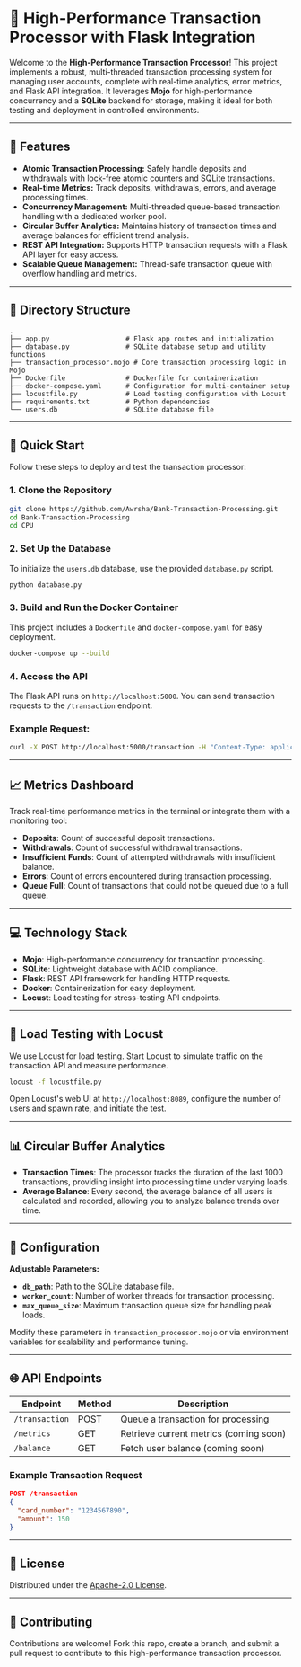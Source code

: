 # 🏦 High-Performance Transaction Processor with Flask Integration

Welcome to the **High-Performance Transaction Processor**! This project implements a robust, multi-threaded transaction processing system for managing user accounts, complete with real-time analytics, error metrics, and Flask API integration. It leverages **Mojo** for high-performance concurrency and a **SQLite** backend for storage, making it ideal for both testing and deployment in controlled environments.

---

## 🌟 Features

- **Atomic Transaction Processing:** Safely handle deposits and withdrawals with lock-free atomic counters and SQLite transactions.
- **Real-time Metrics:** Track deposits, withdrawals, errors, and average processing times.
- **Concurrency Management:** Multi-threaded queue-based transaction handling with a dedicated worker pool.
- **Circular Buffer Analytics:** Maintains history of transaction times and average balances for efficient trend analysis.
- **REST API Integration:** Supports HTTP transaction requests with a Flask API layer for easy access.
- **Scalable Queue Management:** Thread-safe transaction queue with overflow handling and metrics.

---

## 📂 Directory Structure

```
.
├── app.py                   # Flask app routes and initialization
├── database.py              # SQLite database setup and utility functions
├── transaction_processor.mojo # Core transaction processing logic in Mojo
├── Dockerfile               # Dockerfile for containerization
├── docker-compose.yaml      # Configuration for multi-container setup
├── locustfile.py            # Load testing configuration with Locust
├── requirements.txt         # Python dependencies
└── users.db                 # SQLite database file
```

---

## 🚀 Quick Start

Follow these steps to deploy and test the transaction processor:

### 1. Clone the Repository

```bash
git clone https://github.com/Awrsha/Bank-Transaction-Processing.git
cd Bank-Transaction-Processing
cd CPU
```

### 2. Set Up the Database

To initialize the `users.db` database, use the provided `database.py` script.

```bash
python database.py
```

### 3. Build and Run the Docker Container

This project includes a `Dockerfile` and `docker-compose.yaml` for easy deployment.

```bash
docker-compose up --build
```

### 4. Access the API

The Flask API runs on `http://localhost:5000`. You can send transaction requests to the `/transaction` endpoint.

### Example Request:

```bash
curl -X POST http://localhost:5000/transaction -H "Content-Type: application/json" -d '{"card_number": "1234567890", "amount": 100}'
```

---

## 📈 Metrics Dashboard

Track real-time performance metrics in the terminal or integrate them with a monitoring tool:

- **Deposits**: Count of successful deposit transactions.
- **Withdrawals**: Count of successful withdrawal transactions.
- **Insufficient Funds**: Count of attempted withdrawals with insufficient balance.
- **Errors**: Count of errors encountered during transaction processing.
- **Queue Full**: Count of transactions that could not be queued due to a full queue.

---

## 💻 Technology Stack

- **Mojo**: High-performance concurrency for transaction processing.
- **SQLite**: Lightweight database with ACID compliance.
- **Flask**: REST API framework for handling HTTP requests.
- **Docker**: Containerization for easy deployment.
- **Locust**: Load testing for stress-testing API endpoints.

---

## 🧪 Load Testing with Locust

We use Locust for load testing. Start Locust to simulate traffic on the transaction API and measure performance.

```bash
locust -f locustfile.py
```

Open Locust's web UI at `http://localhost:8089`, configure the number of users and spawn rate, and initiate the test.

---

## 📊 Circular Buffer Analytics

- **Transaction Times**: The processor tracks the duration of the last 1000 transactions, providing insight into processing time under varying loads.
- **Average Balance**: Every second, the average balance of all users is calculated and recorded, allowing you to analyze balance trends over time.

---

## 🔧 Configuration

**Adjustable Parameters:**

- **`db_path`**: Path to the SQLite database file.
- **`worker_count`**: Number of worker threads for transaction processing.
- **`max_queue_size`**: Maximum transaction queue size for handling peak loads.

Modify these parameters in `transaction_processor.mojo` or via environment variables for scalability and performance tuning.

---

## 🌐 API Endpoints

| Endpoint         | Method | Description                                      |
|------------------|--------|--------------------------------------------------|
| `/transaction`   | POST   | Queue a transaction for processing               |
| `/metrics`       | GET    | Retrieve current metrics (coming soon)           |
| `/balance`       | GET    | Fetch user balance (coming soon)                 |

### Example Transaction Request

```json
POST /transaction
{
  "card_number": "1234567890",
  "amount": 150
}
```

---

## 📜 License

Distributed under the [Apache-2.0 License](https://github.com/Awrsha/Bank-Transaction-Processing/tree/master#Apache-2.0-1-ov-file).

---

## 🤝 Contributing

Contributions are welcome! Fork this repo, create a branch, and submit a pull request to contribute to this high-performance transaction processor.
